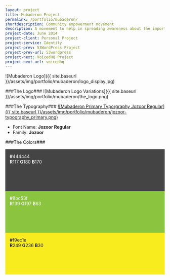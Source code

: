 ```yaml
---
layout: project
title: Mubaderon Project
permalink: /portfolio/mubaderon/
shortdescription: Community empowerment movement
description: A movement to help in spreading awareness about the importance of Entrepreneurship in Egyptian Ecosystem in order to boost Egyptian Economy without waiting for Actions from the Government
project-date: June 2014
project-client: Personal Project
project-service: Identity
project-prev: 53WordPress Project
project-prev-url: 53wordpress
project-next: VoicedHQ Project
project-next-url: voicedhq
---
```


![Mubaderon Logo]({{ site.baseurl }}/assets/img/portfolio/mubaderon/logo_display.jpg)

###The Logo###
![Mubaderon Logo Variations]({{ site.baseurl }}/assets/img/portfolio/mubaderon/the_logo.png)

###The Typography###
[![Mubaderon Primary Typorgraphy Jozoor Regular]({{ site.baseurl }}/assets/img/portfolio/mubaderon/jozoor-typography_primary.png)][jozoor]
- Font Name: **Jozoor Regular**<br />
- Family: **Jozoor**

###The Colors###
<div class="row">
	<div class="col-md-4" style="background-color:#444444; padding:1em 1em 6em; color:#fefefe">
		<strong>#</strong>444444 <br /><strong>R</strong>117 <strong>G</strong>180 <strong>B</strong>170
	</div><!-- /.col-md-4 -->
	<div class="col-md-4" style="background-color:#8bc53f; padding:1em 1em 6em; color:#fefefe">
		<strong>#</strong>8bc53f <br /><strong>R</strong>139 <strong>G</strong>197 <strong>B</strong>63
	</div><!-- /.col-md-4 -->
	<div class="col-md-4" style="background-color:#f9ec1e; padding:1em 1em 6em;">
		<strong>#</strong>f9ec1e <br /><strong>R</strong>249 <strong>G</strong>236 <strong>B</strong>30
	</div><!-- /.col-md-4 -->
</div><!-- /.row -->

[jozoor]: http://jozoor.com/jozoor-font-arabic/